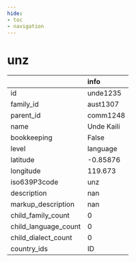 ```yaml
---
hide:
- toc
- navigation
---
```

# unz
|                      | info       |
|:---------------------|:-----------|
| id                   | unde1235   |
| family_id            | aust1307   |
| parent_id            | comm1248   |
| name                 | Unde Kaili |
| bookkeeping          | False      |
| level                | language   |
| latitude             | -0.85876   |
| longitude            | 119.673    |
| iso639P3code         | unz        |
| description          | nan        |
| markup_description   | nan        |
| child_family_count   | 0          |
| child_language_count | 0          |
| child_dialect_count  | 0          |
| country_ids          | ID         |